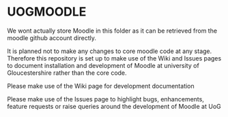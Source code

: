 UOGMOODLE
=========
We wont actually store Moodle in this folder as it can be retrieved from the moodle github account directly.

It is planned not to  make any changes to core moodle code at any stage.
Therefore this repository is set up to make use of the Wiki and Issues pages to document installation and development
of Moodle at university of Gloucestershire rather than the core code.

Please make use of the Wiki page for development documentation

Please make use of the Issues page to highlight bugs, enhancements, feature requests or raise queries around the development of Moodle at UoG
